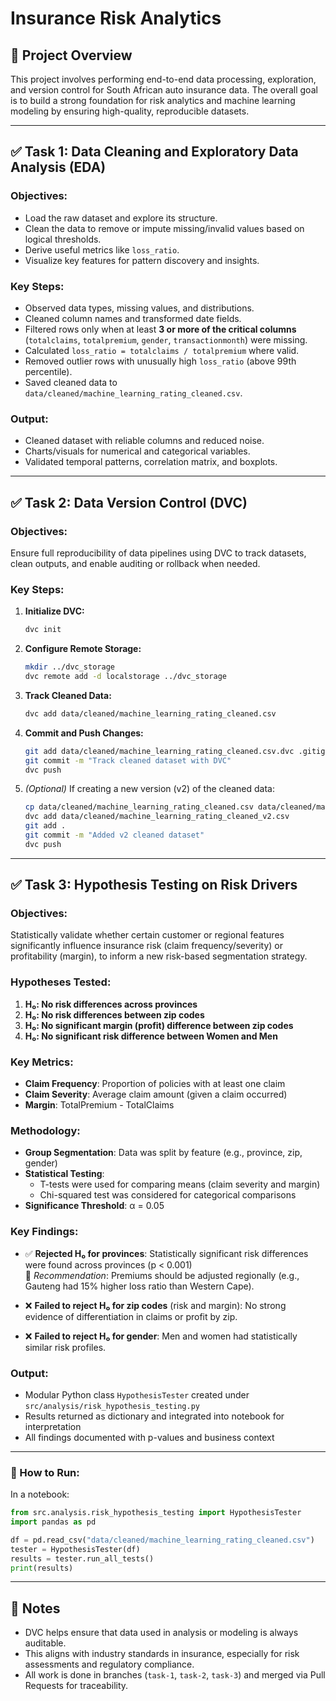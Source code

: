 # Insurance Risk Analytics 

## 📁 Project Overview
This project involves performing end-to-end data processing, exploration, and version control for South African auto insurance data. The overall goal is to build a strong foundation for risk analytics and machine learning modeling by ensuring high-quality, reproducible datasets.

---

## ✅ Task 1: Data Cleaning and Exploratory Data Analysis (EDA)

### Objectives:
- Load the raw dataset and explore its structure.
- Clean the data to remove or impute missing/invalid values based on logical thresholds.
- Derive useful metrics like `loss_ratio`.
- Visualize key features for pattern discovery and insights.

### Key Steps:
- Observed data types, missing values, and distributions.
- Cleaned column names and transformed date fields.
- Filtered rows only when at least **3 or more of the critical columns** (`totalclaims`, `totalpremium`, `gender`, `transactionmonth`) were missing.
- Calculated `loss_ratio = totalclaims / totalpremium` where valid.
- Removed outlier rows with unusually high `loss_ratio` (above 99th percentile).
- Saved cleaned data to `data/cleaned/machine_learning_rating_cleaned.csv`.

### Output:
- Cleaned dataset with reliable columns and reduced noise.
- Charts/visuals for numerical and categorical variables.
- Validated temporal patterns, correlation matrix, and boxplots.

---

## ✅ Task 2: Data Version Control (DVC)

### Objectives:
Ensure full reproducibility of data pipelines using DVC to track datasets, clean outputs, and enable auditing or rollback when needed.

### Key Steps:
1. **Initialize DVC:**
   ```bash
   dvc init
   ```

2. **Configure Remote Storage:**
   ```bash
   mkdir ../dvc_storage
   dvc remote add -d localstorage ../dvc_storage
   ```

3. **Track Cleaned Data:**
   ```bash
   dvc add data/cleaned/machine_learning_rating_cleaned.csv
   ```

4. **Commit and Push Changes:**
   ```bash
   git add data/cleaned/machine_learning_rating_cleaned.csv.dvc .gitignore
   git commit -m "Track cleaned dataset with DVC"
   dvc push
   ```

5. *(Optional)* If creating a new version (v2) of the cleaned data:
   ```bash
   cp data/cleaned/machine_learning_rating_cleaned.csv data/cleaned/machine_learning_rating_cleaned_v2.csv
   dvc add data/cleaned/machine_learning_rating_cleaned_v2.csv
   git add .
   git commit -m "Added v2 cleaned dataset"
   dvc push
   ```

---

## ✅ Task 3: Hypothesis Testing on Risk Drivers

### Objectives:
Statistically validate whether certain customer or regional features significantly influence insurance risk (claim frequency/severity) or profitability (margin), to inform a new risk-based segmentation strategy.

### Hypotheses Tested:
1. **H₀: No risk differences across provinces**  
2. **H₀: No risk differences between zip codes**  
3. **H₀: No significant margin (profit) difference between zip codes**  
4. **H₀: No significant risk difference between Women and Men**

### Key Metrics:
- **Claim Frequency**: Proportion of policies with at least one claim  
- **Claim Severity**: Average claim amount (given a claim occurred)  
- **Margin**: TotalPremium - TotalClaims

### Methodology:
- **Group Segmentation**: Data was split by feature (e.g., province, zip, gender)
- **Statistical Testing**:  
  - T-tests were used for comparing means (claim severity and margin)
  - Chi-squared test was considered for categorical comparisons  
- **Significance Threshold**: α = 0.05

### Key Findings:
- ✅ **Rejected H₀ for provinces**: Statistically significant risk differences were found across provinces (p < 0.001)  
  📌 *Recommendation*: Premiums should be adjusted regionally (e.g., Gauteng had 15% higher loss ratio than Western Cape).

- ❌ **Failed to reject H₀ for zip codes** (risk and margin): No strong evidence of differentiation in claims or profit by zip.

- ❌ **Failed to reject H₀ for gender**: Men and women had statistically similar risk profiles.

### Output:
- Modular Python class `HypothesisTester` created under `src/analysis/risk_hypothesis_testing.py`
- Results returned as dictionary and integrated into notebook for interpretation
- All findings documented with p-values and business context

---

### 🧪 How to Run:
In a notebook:
```python
from src.analysis.risk_hypothesis_testing import HypothesisTester
import pandas as pd

df = pd.read_csv("data/cleaned/machine_learning_rating_cleaned.csv")
tester = HypothesisTester(df)
results = tester.run_all_tests()
print(results)
```

---

## 🧠 Notes
- DVC helps ensure that data used in analysis or modeling is always auditable.
- This aligns with industry standards in insurance, especially for risk assessments and regulatory compliance.
- All work is done in branches (`task-1`, `task-2`, `task-3`) and merged via Pull Requests for traceability.